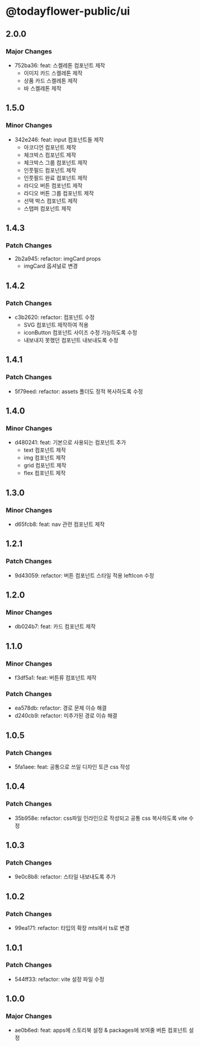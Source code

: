 # @todayflower-public/ui

## 2.0.0

### Major Changes

- 752ba36: feat: 스켈레톤 컴포넌트 제작
  - 이미지 카드 스켈레톤 제작
  - 상품 카드 스켈레톤 제작
  - 바 스켈레톤 제작

## 1.5.0

### Minor Changes

- 342e246: feat: input 컴포넌트들 제작
  - 아코디언 컴포넌트 제작
  - 체크박스 컴포넌트 제작
  - 체크박스 그룹 컴포넌트 제작
  - 인풋필드 컴포넌트 제작
  - 인풋필드 완료 컴포넌트 제작
  - 라디오 버튼 컴포넌트 제작
  - 라디오 버튼 그룹 컴포넌트 제작
  - 선택 박스 컴포넌트 제작
  - 스탭퍼 컴포넌트 제작

## 1.4.3

### Patch Changes

- 2b2a945: refactor: imgCard props
  - imgCard 옵셔널로 변경

## 1.4.2

### Patch Changes

- c3b2620: refactor: 컴포넌트 수정
  - SVG 컴포넌트 제작하여 적용
  - iconButton 컴포넌트 사이즈 수정 가능하도록 수정
  - 내보내지 못했던 컴포넌트 내보내도록 수정

## 1.4.1

### Patch Changes

- 5f79eed: refactor: assets 폴더도 정적 복사하도록 수정

## 1.4.0

### Minor Changes

- d480241: feat: 기본으로 사용되는 컴포넌트 추가
  - text 컴포넌트 제작
  - img 컴포넌트 제작
  - grid 컴포넌트 제작
  - flex 컴포넌트 제작

## 1.3.0

### Minor Changes

- d65fcb8: feat: nav 관련 컴포넌트 제작

## 1.2.1

### Patch Changes

- 9d43059: refactor: 버튼 컴포넌트 스타일 적용 leftIcon 수정

## 1.2.0

### Minor Changes

- db024b7: feat: 카드 컴포넌트 제작

## 1.1.0

### Minor Changes

- f3df5a1: feat: 버튼류 컴포넌트 제작

### Patch Changes

- ea578db: refactor: 경로 문제 이슈 해결
- d240cb9: refactor: 미추가된 경로 이슈 해결

## 1.0.5

### Patch Changes

- 5fa1aee: feat: 공통으로 쓰일 디자인 토큰 css 작성

## 1.0.4

### Patch Changes

- 35b958e: refactor: css파일 인라인으로 작성되고 공통 css 복사하도록 vite 수정

## 1.0.3

### Patch Changes

- 9e0c8b8: refactor: 스타일 내보내도록 추가

## 1.0.2

### Patch Changes

- 99ea171: refactor: 타입의 확장 mts에서 ts로 변경

## 1.0.1

### Patch Changes

- 544ff33: refactor: vite 설정 파일 수정

## 1.0.0

### Major Changes

- ae0b6ed: feat: apps에 스토리북 설정 & packages에 보여줄 버튼 컴포넌트 설정
